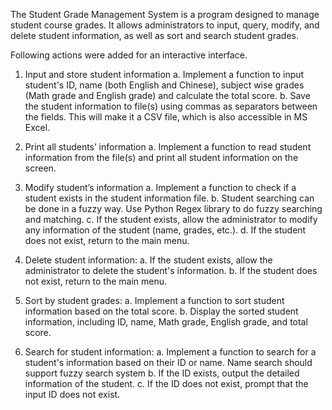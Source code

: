 The Student Grade Management System is a program designed to manage student course grades. 
It allows administrators to input, query, modify, and delete student information, as well as sort and search student grades.

Following actions were added for an interactive interface.
1. Input and store student information
  a. Implement a function to input student's ID, name (both English and Chinese), subject wise grades (Math grade and English grade) and calculate the total score.
  b. Save the student information to file(s) using commas as separators between the fields. This will make it a CSV file, which is also accessible in MS Excel.

2. Print all students’ information
  a. Implement a function to read student information from the file(s) and print all student information on the screen.

3. Modify student’s information
  a. Implement a function to check if a student exists in the student information file.
  b. Student searching can be done in a fuzzy way. Use Python Regex library to do fuzzy searching and matching.
  c. If the student exists, allow the administrator to modify any information of the student (name, grades, etc.).
  d. If the student does not exist, return to the main menu.

4. Delete student information:
  a. If the student exists, allow the administrator to delete the student's information.
  b. If the student does not exist, return to the main menu.

5. Sort by student grades:
  a. Implement a function to sort student information based on the total score.
  b. Display the sorted student information, including ID, name, Math grade, English grade, and total score.

6. Search for student information:
  a. Implement a function to search for a student's information based on their ID or name. Name search should support fuzzy search system
  b. If the ID exists, output the detailed information of the student.
  c. If the ID does not exist, prompt that the input ID does not exist.

